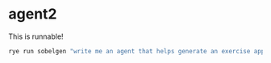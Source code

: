 # agent2

This is runnable!

```bash
rye run sobelgen "write me an agent that helps generate an exercise app" $OPENAI_API_KEY "exerbot"
```
